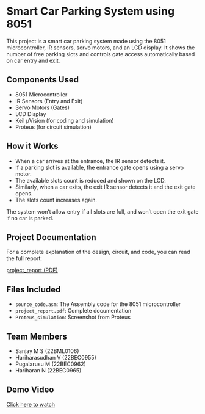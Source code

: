 # Smart Car Parking System using 8051

This project is a smart car parking system made using the 8051 microcontroller, IR sensors, servo motors, and an LCD display. It shows the number of free parking slots and controls gate access automatically based on car entry and exit.

## Components Used
- 8051 Microcontroller
- IR Sensors (Entry and Exit)
- Servo Motors (Gates)
- LCD Display
- Keil µVision (for coding and simulation)
- Proteus (for circuit simulation)

## How it Works
- When a car arrives at the entrance, the IR sensor detects it.
- If a parking slot is available, the entrance gate opens using a servo motor.
- The available slots count is reduced and shown on the LCD.
- Similarly, when a car exits, the exit IR sensor detects it and the exit gate opens.
- The slots count increases again.

The system won’t allow entry if all slots are full, and won’t open the exit gate if no car is parked.

## Project Documentation

For a complete explanation of the design, circuit, and code, you can read the full report:

[project_report (PDF)](project_report.pdf)


## Files Included
- `source_code.asm`: The Assembly code for the 8051 microcontroller
- `project_report.pdf`: Complete documentation
- `Proteus_simulation`: Screenshot from Proteus

## Team Members
- Sanjay M S (22BML0106)
- Hariharasudhan V (22BEC0955)
- Pugalarusu M (22BEC0962)
- Hariharan N (22BEC0965)

## Demo Video
[Click here to watch](https://drive.google.com/file/d/1Ye1F6rvkmcXyYnLElvZshQH8VeqsdL7P/view)

